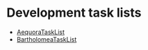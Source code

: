 Development task lists
======================

* [AequoraTaskList](/AequoreaTaskList)
* [BartholomeaTaskList](/BartholomeaTaskList)